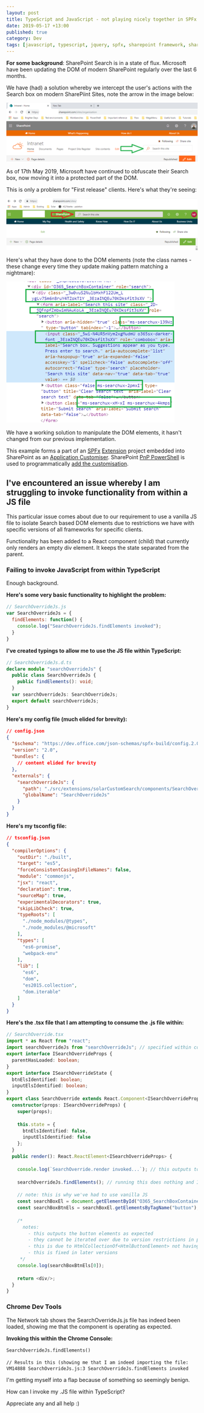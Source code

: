 ```yaml
---
layout: post
title: TypeScript and JavaScript - not playing nicely together in SPFx React
date: 2019-05-17 +13:00
published: true
category: Dev
tags: [javascript, typescript, jquery, spfx, sharepoint framework, sharepoint, react]
---
```


**For some background**: SharePoint Search is in a state of flux. Microsoft have been updating the DOM of modern SharePoint regularly over the last 6 months.

We have (had) a solution whereby we intercept the user's actions with the Search box on modern SharePiint Sites, note the arrow in the image below:

![SharePoint Modern Search - the old UX](/img/SearchAndTypeScript01.png)

As of 17th May 2019, Microsoft have continued to obfuscate their Search box, now moving it into a protected part of the DOM.

This is only a problem for "First release" clients. Here's what they're seeing:

![SharePoint Modern Search - the updated UX](/img/SearchAndTypeScript02.png)

Here's what they have done to the DOM elements (note the class names - these change every time they update making pattern matching a nightmare):

![SharePoint Modern Search - the updated DOM](/img/SearchAndTypeScript05.png)

We have a working solution to manipulate the DOM elements, it hasn't changed from our previous implementation.

This example forms a part of an [SPFx](https://docs.microsoft.com/en-us/sharepoint/dev/spfx/sharepoint-framework-overview) [Extension](https://docs.microsoft.com/en-us/sharepoint/dev/spfx/extensions/overview-extensions) project embedded into SharePoint as an [Application Customiser](https://docs.microsoft.com/en-us/sharepoint/dev/spfx/extensions/get-started/using-page-placeholder-with-extensions). SharePoint [PnP PowerShell](https://docs.microsoft.com/en-us/powershell/module/sharepoint-pnp/?view=sharepoint-ps) is used to programmatically [add the customisation](https://docs.microsoft.com/en-us/powershell/module/sharepoint-pnp/add-pnpcustomaction?view=sharepoint-ps).

## I've encountered an issue whereby I am struggling to invoke functionality from within a JS file

This particular issue comes about due to our requirement to use a vanilla JS file to isolate Search based DOM elements due to restrictions we have with specific versions of all frameworks for specific clients.

Functionality has been added to a React component (child) that currently only renders an empty div element. It keeps the state separated from the parent.

### Failing to invoke JavaScript from within TypeScript

Enough background.

**Here's some very basic functionality to highlight the problem:**

~~~js
// SearchOverrideJs.js
var SearchOverrideJs = {
  findElements: function() {
    console.log("SearchOverrideJs.findElements invoked");
  }
}
~~~

**I've created typings to allow me to use the JS file within TypeScript:**

~~~ts
// SearchOverrideJs.d.ts
declare module "searchOverrideJs" {
  public class SearchOverrideJs {
    public findElements(): void;
  }
  var searchOverrideJs: SearchOverrideJs;
  export default searchOverrideJs;
}
~~~

**Here's my config file (much elided for brevity):**

~~~json
// config.json
{
  "$schema": "https://dev.office.com/json-schemas/spfx-build/config.2.0.schema.json",
  "version": "2.0",
  "bundles": {
    // content elided for brevity
  },
  "externals": {
    "searchOverrideJs": {
      "path": "./src/extensions/solarCustomSearch/components/SearchOverrideJs.js",
      "globalName": "SearchOverrideJs"
    }
  }
}
~~~

**Here's my tsconfig file:**

~~~json
// tsconfig.json
{
  "compilerOptions": {
    "outDir": "./built",
    "target": "es5",
    "forceConsistentCasingInFileNames": false,
    "module": "commonjs",
    "jsx": "react",
    "declaration": true,
    "sourceMap": true,
    "experimentalDecorators": true,
    "skipLibCheck": true,
    "typeRoots": [
      "./node_modules/@types",
      "./node_modules/@microsoft"
    ],
    "types": [
      "es6-promise",
      "webpack-env"
    ],
    "lib": [
      "es6",
      "dom",
      "es2015.collection",
      "dom.iterable"
    ]
  }
}
~~~

**Here's the .tsx file that I am attempting to consume the .js file within:**

~~~ts
// SearchOverride.tsx
import * as React from "react";
import searchOverrideJs from "searchOverrideJs"; // specified within config.json
export interface ISearchOverrideProps {
  parentHasLoaded: boolean;
}
export interface ISearchOverrideState {
  btnElsIdentified: boolean;
  inputElsIdentified: boolean;
}
export class SearchOverride extends React.Component<ISearchOverrideProps, ISearchOverrideState> {
  constructor(props: ISearchOverrideProps) {
    super(props);

    this.state = {
      btnElsIdentified: false,
      inputElsIdentified: false
    };
  }
  public render(): React.ReactElement<ISearchOverrideProps> {

    console.log(`SearchOverride.render invoked...`); // this outputs to the console as expected

    searchOverrideJs.findElements(); // running this does nothing and I cannot figure out why
    
    // note: this is why we've had to use vanilla JS
    const searchBoxEl = document.getElementById("O365_SearchBoxContainer");
    const searchBoxBtnEls = searchBoxEl.getElementsByTagName("button");
    
    /*
      notes:
        - this outputs the button elements as expected
        - they cannot be iterated over due to version restrictions in place
        - this is due to HtmlCollectionOf<HtmlButtonElement> not having the expected properties available
        - this is fixed in later versions
     */
    console.log(searchBoxBtnEls[0]);

    return <div/>;
  }
}  
~~~

### Chrome Dev Tools

The Network tab shows the SearchOverrideJs.js file has indeed been loaded, showing me that the component is operating as expected.

**Invoking this within the Chrome Console:**

~~~text
SearchOverrideJs.findElements()

// Results in this (showing me that I am indeed importing the file:
VM14888 SearchOverrideJs.js:3 SearchOverrideJs.findElements invoked
~~~

I'm getting myself into a flap because of something so seemingly benign.

How can I invoke my .JS file within TypeScript?

Appreciate any and all help :)
